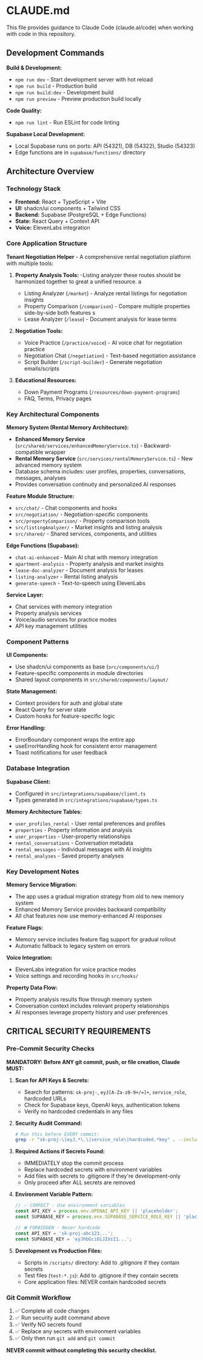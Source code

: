 # CLAUDE.md

This file provides guidance to Claude Code (claude.ai/code) when working with code in this repository.

## Development Commands

**Build & Development:**
- `npm run dev` - Start development server with hot reload
- `npm run build` - Production build
- `npm run build:dev` - Development build
- `npm run preview` - Preview production build locally

**Code Quality:**
- `npm run lint` - Run ESLint for code linting

**Supabase Local Development:**
- Local Supabase runs on ports: API (54321), DB (54322), Studio (54323)
- Edge functions are in `supabase/functions/` directory

## Architecture Overview

### Technology Stack
- **Frontend:** React + TypeScript + Vite
- **UI:** shadcn/ui components + Tailwind CSS
- **Backend:** Supabase (PostgreSQL + Edge Functions)
- **State:** React Query + Context API
- **Voice:** ElevenLabs integration

### Core Application Structure

**Tenant Negotiation Helper** - A comprehensive rental negotiation platform with multiple tools:

1. **Property Analysis Tools:**
-Listing analyzer 
these routes should be harmonized together to great a unified resource. a
   - Listing Analyzer (`/market`) - Analyze rental listings for negotiation insights
   - Property Comparison (`/comparison`) - Compare multiple properties side-by-side
   both features s
   - Lease Analyzer (`/lease`) - Document analysis for lease terms

   

2. **Negotiation Tools:**
   - Voice Practice (`/practice/voice`) - AI voice chat for negotiation practice
   - Negotiation Chat (`/negotiation`) - Text-based negotiation assistance
   - Script Builder (`/script-builder`) - Generate negotiation emails/scripts

3. **Educational Resources:**
   - Down Payment Programs (`/resources/down-payment-programs`)
   - FAQ, Terms, Privacy pages

### Key Architectural Components

**Memory System (Rental Memory Architecture):**
- **Enhanced Memory Service** (`src/shared/services/enhancedMemoryService.ts`) - Backward-compatible wrapper
- **Rental Memory Service** (`src/services/rentalMemoryService.ts`) - New advanced memory system
- Database schema includes: user profiles, properties, conversations, messages, analyses
- Provides conversation continuity and personalized AI responses

**Feature Module Structure:**
- `src/chat/` - Chat components and hooks
- `src/negotiation/` - Negotiation-specific components  
- `src/propertyComparison/` - Property comparison tools
- `src/listingAnalyzer/` - Market insights and listing analysis
- `src/shared/` - Shared services, components, and utilities

**Edge Functions (Supabase):**
- `chat-ai-enhanced` - Main AI chat with memory integration
- `apartment-analysis` - Property analysis and market insights
- `lease-doc-analyzer` - Document analysis for leases
- `listing-analyzer` - Rental listing analysis
- `generate-speech` - Text-to-speech using ElevenLabs

**Service Layer:**
- Chat services with memory integration
- Property analysis services
- Voice/audio services for practice modes
- API key management utilities

### Component Patterns

**UI Components:**
- Use shadcn/ui components as base (`src/components/ui/`)
- Feature-specific components in module directories
- Shared layout components in `src/shared/components/layout/`

**State Management:**
- Context providers for auth and global state
- React Query for server state
- Custom hooks for feature-specific logic

**Error Handling:**
- ErrorBoundary component wraps the entire app
- useErrorHandling hook for consistent error management
- Toast notifications for user feedback

### Database Integration

**Supabase Client:**
- Configured in `src/integrations/supabase/client.ts`
- Types generated in `src/integrations/supabase/types.ts`

**Memory Architecture Tables:**
- `user_profiles_rental` - User rental preferences and profiles
- `properties` - Property information and analysis
- `user_properties` - User-property relationships
- `rental_conversations` - Conversation metadata
- `rental_messages` - Individual messages with AI insights
- `rental_analyses` - Saved property analyses

### Key Development Notes

**Memory Service Migration:**
- The app uses a gradual migration strategy from old to new memory system
- Enhanced Memory Service provides backward compatibility
- All chat features now use memory-enhanced AI responses

**Feature Flags:**
- Memory service includes feature flag support for gradual rollout
- Automatic fallback to legacy system on errors

**Voice Integration:**
- ElevenLabs integration for voice practice modes
- Voice settings and recording hooks in `src/hooks/`

**Property Data Flow:**
- Property analysis results flow through memory system
- Conversation context includes relevant property relationships
- AI responses leverage property history and user preferences

## CRITICAL SECURITY REQUIREMENTS

### Pre-Commit Security Checks
**MANDATORY: Before ANY git commit, push, or file creation, Claude MUST:**

1. **Scan for API Keys & Secrets:**
   - Search for patterns: `sk-proj-`, `eyJ[A-Za-z0-9+/=]+`, `service_role`, hardcoded URLs
   - Check for Supabase keys, OpenAI keys, authentication tokens
   - Verify no hardcoded credentials in any files

2. **Security Audit Command:**
   ```bash
   # Run this before EVERY commit:
   grep -r "sk-proj-\|eyJ.*\.\|service_role\|hardcoded.*key" . --include="*.js" --include="*.ts" --include="*.md" --exclude-dir=node_modules
   ```

3. **Required Actions if Secrets Found:**
   - IMMEDIATELY stop the commit process
   - Replace hardcoded secrets with environment variables
   - Add files with secrets to .gitignore if they're development-only
   - Only proceed after ALL secrets are removed

4. **Environment Variable Pattern:**
   ```typescript
   // ✅ CORRECT - Use environment variables
   const API_KEY = process.env.OPENAI_API_KEY || 'placeholder';
   const SUPABASE_KEY = process.env.SUPABASE_SERVICE_ROLE_KEY || 'placeholder';
   
   // ❌ FORBIDDEN - Never hardcode
   const API_KEY = 'sk-proj-abc123...';
   const SUPABASE_KEY = 'eyJhbGciOiJIUzI1...';
   ```

5. **Development vs Production Files:**
   - Scripts in `/scripts/` directory: Add to .gitignore if they contain secrets
   - Test files (`test-*.js`): Add to .gitignore if they contain secrets  
   - Core application files: NEVER contain hardcoded secrets

### Git Commit Workflow
1. ✅ Complete all code changes
2. ✅ Run security audit command above
3. ✅ Verify NO secrets found
4. ✅ Replace any secrets with environment variables
5. ✅ Only then run `git add` and `git commit`

**NEVER commit without completing this security checklist.**


